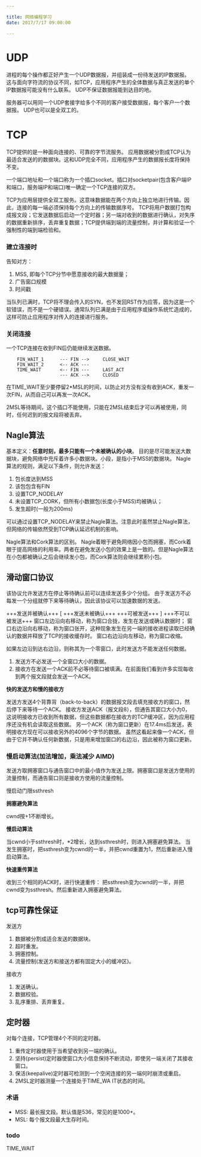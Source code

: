 ```yaml
---

title: 网络编程学习
date: 2017/7/17 09:00:00

---
```


# UDP
进程的每个操作都正好产生一个UDP数据报，并组装成一份待发送的IP数据报。
这与面向字符流的协议不同，如TCP，应用程序产生的全体数据与真正发送的单个IP数据报可能没有什么联系。
UDP不保证数据报能到达目的地。

服务器可以用同一个UDP套接字给多个不同的客户接受数据报，每个客户一个数据报。
UDP也可以是全双工的。

# TCP 
TCP提供的是一种面向连接的、可靠的字节流服务。
应用数据被分割成TCP认为最适合发送的的数据块。这和UDP完全不同，应用程序产生的数据报长度将保持不变。
  
一个端口地址和一个端口称为一个插口socket。插口对socketpair(包含客户端IP和端口，服务端IP和端口)唯一确定一个TCP连接的双方。
  
TCP为应用层提供全双工服务。这意味数据能在两个方向上独立地进行传输。因此，连接的每一端必须保持每个方向上的传输数据序号。
TCP将用户数据打包构成报文段；它发送数据后启动一个定时器；另一端对收到的数据进行确认，对失序的数据重新排序，丢弃重复数据；TCP提供端到端的流量控制，并计算和验证一个强制性的端到端检验和。

### 建立连接时

告知对方：
1. MSS, 即每个TCP分节中愿意接收的最大数据量；
2. 广告窗口规模
3. 时间戳

当队列已满时，TCP将不理会传入的SYN，也不发回RST作为应答，因为这是一个软错误，而不是一个硬错误。通常队列已满是由于应用程序或操作系统忙造成的，这样可防止应用程序对传入的连接进行服务。

### 关闭连接

一个TCP连接在收到FIN后仍能继续发送数据。

```
	FIN_WAIT_1      --- FIN -->     CLOSE_WAIT
    FIN_WAIT_2      <-- ACK ---     
	TIME_WAIT       <-- FIN ---     LAST_ACT
	                --- ACK -->     CLOSED
```

在TIME_WAIT至少要停留2*MSL的时间，以防止对方没有没有收到ACK，重发一次FIN，从而自己可以再发一次ACK。

2MSL等待期间，这个插口不能使用，只能在2MSL结束后才可以再被使用，同时，任何迟到的报文段将被丢弃。

## Nagle算法
基本定义：**任意时刻，最多只能有一个未被确认的小块**。
目的是尽可能发送大数据块，避免网络中充斥着许多小数据块。小段，是指小于MSS的数据块。
Nagle算法的规则，满足以下条件，则允许发送：
1. 包长度达到MSS
2. 该包包含有FIN
3. 设置TCP_NODELAY
4. 未设置TCP_CORK，但所有小数据包(长度小于MSS)均被确认；
5. 发生超时(一般为200ms)

可以通过设置TCP_NODELAY来禁止Nagle算法。注意此时虽然禁止Nagle算法，但网络的传输依然受到TCP确认延迟机制的影响。

Nagle算法和Cork算法的区别。
Nagle着眼于避免网络因小包而拥塞，而Cork着眼于提高网络的利用率。两者在避免发送小包的效果上是一致的。但是Nagle算法在小包都被确认之后会继续发小包，而Cork算法则会继续累积小包。

## 滑动窗口协议

该协议允许发送方在停止等待确认前可以连续发送多少个分组。
由于发送方不必每发一个分组就停下来等待确认，因此该协议可以加速数据的发送。

+++发送并被确认+++  [ +++发送未被确认+++   +++可被发送+++ ]    +++不可以被发送+++ 
窗口左边沿向右移动，称为窗口合拢，发生在发送或确认数据时；
窗口右边沿向右移动，称为窗口张开，这种现象发生在另一端的接收进程读取已经确认的数据并释放了TCP的接收缓存时。
窗口右边沿向左移动，称为窗口收缩。

如果左边沿到达右边沿，则称其为一个零窗口，此时发送方不能发送任何数据。

1. 发送方不必发送一个全窗口大小的数据。
2. 接收方在发送一个ACK前不必等待窗口被填满。在前面我们看到许多实现每收到两个报文段就会发送一个ACK。

__快的发送方和慢的接收方__

发送方发送4个背靠背（back-to-back）的数据报文段去填充接收方的窗口，然后停下来等待一个ACK。
接收方发送ACK（报文段8），但通告其窗口大小为0，这说明接收方已收到所有数据，但这些数据都在接收方的TCP缓冲区，因为应用程序还没有机会读取这些数据。
另一个ACK（称为窗口更新）在17.4ms后发送，表明接收方现在可以接收另外的4096个字节的数据。
虽然这看起来像一个ACK，但由于它并不确认任何新数据，只是用来增加窗口的右边沿，因此被称为窗口更新。

### 慢启动算法(加法增加，乘法减少 AIMD)

发送方取拥塞窗口与通告窗口中的最小值作为发送上限。拥塞窗口是发送方使用的流量控制，而通告窗口则是接收方使用的流量控制。


慢启动门限ssthresh

__拥塞避免算法__

cwnd按+1不断增长。

__慢启动算法__

当cwnd小于ssthresh时，*2增长，达到ssthresh时，则进入拥塞避免算法。
当发生拥塞时，把ssthresh变为cwnd的一半，并把cwnd重置为1，然后重新进入慢启动算法。

__快速重传算法__

收到三个相同的ACK时，进行快速重传：
把ssthresh变为cwnd的一半，并把cwnd变为ssthresh。然后重新进入拥塞避免算法。

## tcp可靠性保证

发送方
1. 数据被分割成适合发送的数据块。
2. 超时重发。
3. 拥塞控制。
4. 流量控制(发送方和接送方都有固定大小的缓冲区)。

接收方
1. 发送确认。
2. 数据校验。
3. 乱序重排、丢弃重复。

## 定时器

对每个连接，TCP管理4个不同的定时器。
1. 重传定时器使用于当希望收到另一端的确认。
2. 坚持(persist)定时器使窗口大小信息保持不断流动，即使另一端关闭了其接收窗口。
3. 保活(keepalive)定时器可检测到一个空闲连接的另一端何时崩溃或重启。
4. 2MSL定时器测量一个连接处于TIME_WA IT状态的时间。

### 术语

* MSS: 最长报文段。默认值是536，常见的是1000+。
* MSL: 每个报文段最大生存时间。

### todo 

TIME_WAIT
